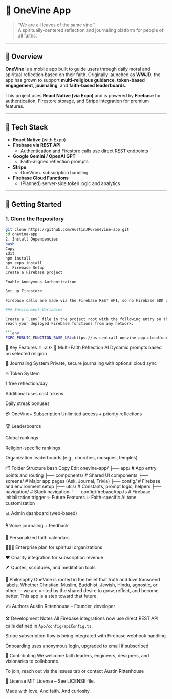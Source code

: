 # 🌿 OneVine App

> “We are all leaves of the same vine.”  
> A spiritually-centered reflection and journaling platform for people of all faiths.

---

## 📖 Overview

**OneVine** is a mobile app built to guide users through daily moral and spiritual reflection based on their faith. Originally launched as **WWJD**, the app has grown to support **multi-religious guidance**, **token-based engagement**, **journaling**, and **faith-based leaderboards**.

This project uses **React Native (via Expo)** and is powered by **Firebase** for authentication, Firestore storage, and Stripe integration for premium features.

---

## 🧰 Tech Stack

- **React Native** (with Expo)
- **Firebase via REST API**
  - Authentication and Firestore calls use direct REST endpoints
- **Google Gemini / OpenAI GPT**
  - Faith-aligned reflection prompts
- **Stripe**
  - OneVine+ subscription handling
- **Firebase Cloud Functions**
  - (Planned) server-side token logic and analytics

---

## 🚀 Getting Started

### 1. Clone the Repository

```bash
git clone https://github.com/AustinJR6/onevine-app.git
cd onevine-app
2. Install Dependencies
bash
Copy
Edit
npm install
npx expo install
3. Firebase Setup
Create a Firebase project

Enable Anonymous Authentication

Set up Firestore

Firebase calls are made via the Firebase REST API, so no Firebase SDK packages are required.

### Environment Variables

Create a `.env` file in the project root with the following entry so the app can
reach your deployed Firebase functions from any network:

```env
EXPO_PUBLIC_FUNCTION_BASE_URL=https://us-central1-onevine-app.cloudfunctions.net
```
📱 Key Features
✝️ 🕉️ ☪️ 🕎 Multi-Faith Reflection AI
Dynamic prompts based on selected religion

📝 Journaling System
Private, secure journaling with optional cloud sync

🔥 Token System

1 free reflection/day

Additional uses cost tokens

Daily streak bonuses

💳 OneVine+ Subscription
Unlimited access + priority reflections

🏆 Leaderboards

Global rankings

Religion-specific rankings

Organization leaderboards (e.g., churches, mosques, temples)

🗂 Folder Structure
bash
Copy
Edit
onevine-app/
├── app/                  # App entry points and routing
├── components/           # Shared UI components
├── screens/              # Major app pages (Ask, Journal, Trivia)
├── config/               # Firebase and environment setup
├── utils/                # Constants, prompt logic, helpers
├── navigation/           # Stack navigation
└── config/firebaseApp.ts # Firebase initialization trigger
✨ Future Features
✨ Faith-specific AI tone customization

📊 Admin dashboard (web-based)

🎙️ Voice journaling + feedback

📅 Personalized faith calendars

🧑‍🤝‍🧑 Enterprise plan for spiritual organizations

❤️ Charity integration for subscription revenue

🪶 Quotes, scriptures, and meditation tools

🧠 Philosophy
OneVine is rooted in the belief that truth and love transcend labels. Whether Christian, Muslim, Buddhist, Jewish, Hindu, agnostic, or other — we are united by the shared desire to grow, reflect, and become better. This app is a step toward that future.

✍️ Authors
Austin Rittenhouse – Founder, developer

🛠 Development Notes
All Firebase integrations now use direct REST API calls defined in `App/config/apiConfig.ts`.

Stripe subscription flow is being integrated with Firebase webhook handling

Onboarding uses anonymous login, upgraded to email if subscribed

🙏 Contributing
We welcome faith leaders, engineers, designers, and visionaries to collaborate.

To join, reach out via the Issues tab or contact Austin Rittenhouse

📜 License
MIT License – See LICENSE file.

Made with love. And faith. And curiosity.